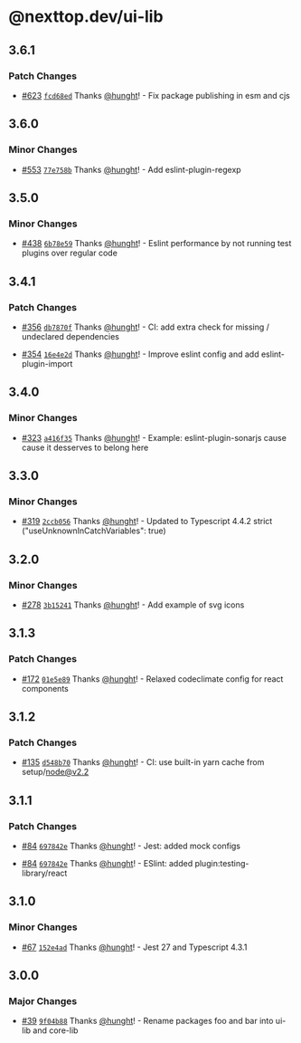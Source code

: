 # @nexttop.dev/ui-lib

## 3.6.1

### Patch Changes

- [#623](https://github.com/hunght/nextjs-monorepo/pull/623) [`fcd68ed`](https://github.com/hunght/nextjs-monorepo/commit/fcd68ed476734fefda85f5ffa2cf82cbd1502aa6) Thanks [@hunght](https://github.com/hunght)! - Fix package publishing in esm and cjs

## 3.6.0

### Minor Changes

- [#553](https://github.com/hunght/nextjs-monorepo/pull/553) [`77e758b`](https://github.com/hunght/nextjs-monorepo/commit/77e758bbed1bc4f13b99cdd0ed90fa11fde9518f) Thanks [@hunght](https://github.com/hunght)! - Add eslint-plugin-regexp

## 3.5.0

### Minor Changes

- [#438](https://github.com/hunght/nextjs-monorepo/pull/438) [`6b78e59`](https://github.com/hunght/nextjs-monorepo/commit/6b78e59e4933814e69c26c86743a5b003c92dc2a) Thanks [@hunght](https://github.com/hunght)! - Eslint performance by not running test plugins over regular code

## 3.4.1

### Patch Changes

- [#356](https://github.com/hunght/nextjs-monorepo/pull/356) [`db7870f`](https://github.com/hunght/nextjs-monorepo/commit/db7870fbef1ac0422e8d142ab6bcd7d593abd685) Thanks [@hunght](https://github.com/hunght)! - CI: add extra check for missing / undeclared dependencies

* [#354](https://github.com/hunght/nextjs-monorepo/pull/354) [`16e4e2d`](https://github.com/hunght/nextjs-monorepo/commit/16e4e2d7b6023a0cc9bf62120d7b5b8e223740b5) Thanks [@hunght](https://github.com/hunght)! - Improve eslint config and add eslint-plugin-import

## 3.4.0

### Minor Changes

- [#323](https://github.com/hunght/nextjs-monorepo/pull/323) [`a416f35`](https://github.com/hunght/nextjs-monorepo/commit/a416f3550dd0bb8412297295206f586630e586c0) Thanks [@hunght](https://github.com/hunght)! - Example: eslint-plugin-sonarjs cause cause it desserves to belong here

## 3.3.0

### Minor Changes

- [#319](https://github.com/hunght/nextjs-monorepo/pull/319) [`2ccb056`](https://github.com/hunght/nextjs-monorepo/commit/2ccb056660dfd84a75e1a8733e56cc8d9b3fd353) Thanks [@hunght](https://github.com/hunght)! - Updated to Typescript 4.4.2 strict ("useUnknownInCatchVariables": true)

## 3.2.0

### Minor Changes

- [#278](https://github.com/hunght/nextjs-monorepo/pull/278) [`3b15241`](https://github.com/hunght/nextjs-monorepo/commit/3b15241726d57c7ddafc9b2766cb670ada617def) Thanks [@hunght](https://github.com/hunght)! - Add example of svg icons

## 3.1.3

### Patch Changes

- [#172](https://github.com/hunght/nextjs-monorepo/pull/172) [`01e5e89`](https://github.com/hunght/nextjs-monorepo/commit/01e5e89e028029c5ef415f2f825d022f96a97fd4) Thanks [@hunght](https://github.com/hunght)! - Relaxed codeclimate config for react components

## 3.1.2

### Patch Changes

- [#135](https://github.com/hunght/nextjs-monorepo/pull/135) [`d548b70`](https://github.com/hunght/nextjs-monorepo/commit/d548b70b53baaa67d6de4e8a7c6254b59db3ced3) Thanks [@hunght](https://github.com/hunght)! - CI: use built-in yarn cache from setup/node@v2.2

## 3.1.1

### Patch Changes

- [#84](https://github.com/hunght/nextjs-monorepo/pull/84) [`697842e`](https://github.com/hunght/nextjs-monorepo/commit/697842e913bd7164b21b51c9c9adb943b0904293) Thanks [@hunght](https://github.com/hunght)! - Jest: added mock configs

* [#84](https://github.com/hunght/nextjs-monorepo/pull/84) [`697842e`](https://github.com/hunght/nextjs-monorepo/commit/697842e913bd7164b21b51c9c9adb943b0904293) Thanks [@hunght](https://github.com/hunght)! - ESlint: added plugin:testing-library/react

## 3.1.0

### Minor Changes

- [#67](https://github.com/hunght/nextjs-monorepo/pull/67) [`152e4ad`](https://github.com/hunght/nextjs-monorepo/commit/152e4adc8be95f192b066f75ef4bb2dd42c46d12) Thanks [@hunght](https://github.com/hunght)! - Jest 27 and Typescript 4.3.1

## 3.0.0

### Major Changes

- [#39](https://github.com/hunght/nextjs-monorepo/pull/39) [`9f04b88`](https://github.com/hunght/nextjs-monorepo/commit/9f04b88d966e804ddc12e79372b3ac14f7330b86) Thanks [@hunght](https://github.com/hunght)! - Rename packages foo and bar into ui-lib and core-lib
